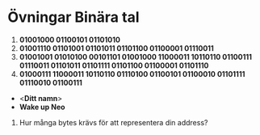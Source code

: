 # Övningar Binära tal

1. **01001000 01100101 01101010**
2. **01001110 01101001 01101011 01101100 01100001 01110011**
3. **01001001 01010100 00101101 01001000 11000011 10110110 01100111 01110011 01101011 01101111 01101100 01100001 01101110**
4. **01000111 11000011 10110110 01110100 01100101 01100010 01101111 01110010 01100111**


* <**Ditt namn**>
* **Wake up Neo**

1. Hur många bytes krävs för att representera din address?